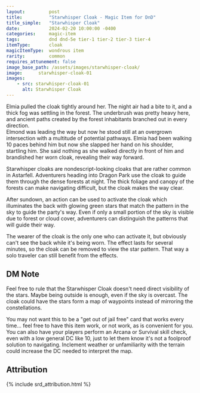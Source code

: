 ```yaml
---
layout:         post
title:          "Starwhisper Cloak - Magic Item for DnD"
title_simple:   "Starwhisper Cloak"
date:           2024-02-20 10:00:00 -0400
categories:     magic-item
tags:           dnd dnd-5e tier-1 tier-2 tier-3 tier-4
itemType:       cloak
magicItemType:  wondrous item
rarity:         common
requires_attunement: false
image_base_path: /assets/images/starwhisper-cloak/
image:      starwhisper-cloak-01
images:
    - src: starwhisper-cloak-01
      alt: Starwhisper Cloak
---
```


<div class="read-aloud">
    Elmia pulled the cloak tightly around her. The night air had a bite to it, and a thick fog was settling in the forest. The underbrush was pretty heavy here, and ancient paths created by the forest inhabitants branched out in every direction.
</div>
<div class="read-aloud">
    Elmond was leading the way but now he stood still at an overgrown intersection with a multitude of potential pathways. Elmia had been walking 10 paces behind him but now she slapped her hand on his shoulder, startling him. She said nothing as she walked directly in front of him and brandished her worn cloak, revealing their way forward.
</div>

<!--more-->

Starwhisper cloaks are nondescript-looking cloaks that are rather common in Astarfell. Adventurers heading into Dragon Park use the cloak to guide them through the dense forests at night. The thick foliage and canopy of the forests can make navigating difficult, but the cloak makes the way clear.

After sundown, an action can be used to activate the cloak which illuminates the back with glowing green stars that match the pattern in the sky to guide the party's way. Even if only a small portion of the sky is visible due to forest or cloud cover, adventurers can distinguish the patterns that will guide their way.

The wearer of the cloak is the only one who can activate it, but obviously can't see the back while it's being worn. The effect lasts for several minutes, so the cloak can be removed to view the star pattern. That way a solo traveler can still benefit from the effects.


## DM Note

Feel free to rule that the Starwhisper Cloak doesn't need direct visibility of the stars. Maybe being outside is enough, even if the sky is overcast. The cloak could have the stars form a map of waypoints instead of mirroring the constellations.

You may not want this to be a "get out of jail free" card that works every time... feel free to have this item work, or not work, as is convenient for you. You can also have your players perform an Arcana or Survival skill check, even with a low general DC like 10, just to let them know it's not a foolproof solution to navigating. Inclement weather or unfamiliarity with the terrain could increase the DC needed to interpret the map.


## Attribution

{% include srd_attribution.html %}
